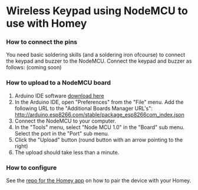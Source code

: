 # Wireless Keypad using NodeMCU to use with Homey

### How to connect the pins

You need basic soldering skills (and a soldering iron ofcourse) to connect the keypad and buzzer to the NodeMCU.
Connect the keypad and buzzer as follows:
(coming soon) 

### How to upload to a NodeMCU board

1. Arduino IDE software [download here](https://www.arduino.cc/en/Main/Software)
2. In the Arduino IDE, open "Preferences" from the "File" menu. Add the following URL to the "Additional Boards Manager URL's": http://arduino.esp8266.com/stable/package_esp8266com_index.json
3. Connect the NodeMCU to your computer.
4. In the "Tools" menu, select "Node MCU 1.0" in the "Board" sub menu. Select the port in the "Port" sub menu.
5. Click the "Upload" button (round button with an arrow pointing to the right)
6. The upload should take less than a minute.

### How to configure

See the [repo for the Homey app](https://github.com/SergeRegoor/nl.regoor.wirelesskeypad) on how to pair the device with your Homey.